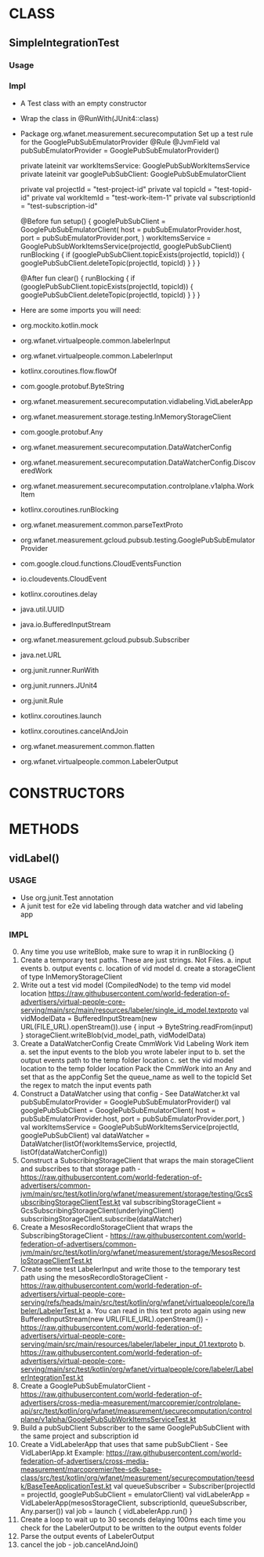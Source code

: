 # CLASS
## SimpleIntegrationTest
### Usage
### Impl
* A Test class with an empty constructor
* Wrap the class in @RunWith(JUnit4::class)
* Package org.wfanet.measurement.securecomputation
  Set up a test rule for the GooglePubSubEmulatorProvider
  @Rule
  @JvmField val pubSubEmulatorProvider = GooglePubSubEmulatorProvider()

  private lateinit var workItemsService: GooglePubSubWorkItemsService
  private lateinit var googlePubSubClient: GooglePubSubEmulatorClient

  private val projectId = "test-project-id"
  private val topicId = "test-topid-id"
  private val workItemId = "test-work-item-1"
  private val subscriptionId = "test-subscription-id"

  @Before
  fun setup() {
    googlePubSubClient = GooglePubSubEmulatorClient(
      host = pubSubEmulatorProvider.host,
      port = pubSubEmulatorProvider.port,
    )
    workItemsService = GooglePubSubWorkItemsService(projectId, googlePubSubClient)
    runBlocking {
      if (googlePubSubClient.topicExists(projectId, topicId)) {
        googlePubSubClient.deleteTopic(projectId, topicId)
      }
    }
  }

  @After
  fun clear() {
    runBlocking {
      if (googlePubSubClient.topicExists(projectId, topicId)) {
        googlePubSubClient.deleteTopic(projectId, topicId)
      }
    }
  }
* Here are some imports you will need:
* org.mockito.kotlin.mock
* org.wfanet.virtualpeople.common.labelerInput
* org.wfanet.virtualpeople.common.LabelerInput
* kotlinx.coroutines.flow.flowOf
* com.google.protobuf.ByteString
* org.wfanet.measurement.securecomputation.vidlabeling.VidLabelerApp
* org.wfanet.measurement.storage.testing.InMemoryStorageClient
* com.google.protobuf.Any
* org.wfanet.measurement.securecomputation.DataWatcherConfig
* org.wfanet.measurement.securecomputation.DataWatcherConfig.DiscoveredWork
* org.wfanet.measurement.securecomputation.controlplane.v1alpha.WorkItem
* kotlinx.coroutines.runBlocking
* org.wfanet.measurement.common.parseTextProto
* org.wfanet.measurement.gcloud.pubsub.testing.GooglePubSubEmulatorProvider
* com.google.cloud.functions.CloudEventsFunction
* io.cloudevents.CloudEvent
* kotlinx.coroutines.delay
* java.util.UUID
* java.io.BufferedInputStream
* org.wfanet.measurement.gcloud.pubsub.Subscriber
* java.net.URL
* org.junit.runner.RunWith 
* org.junit.runners.JUnit4
* org.junit.Rule
* kotlinx.coroutines.launch
* kotlinx.coroutines.cancelAndJoin
* org.wfanet.measurement.common.flatten
* org.wfanet.virtualpeople.common.LabelerOutput

# CONSTRUCTORS

# METHODS
## vidLabel()
### USAGE
* Use org.junit.Test annotation
* A junit test for e2e vid labeling through data watcher and vid labeling app
### IMPL
0. Any time you use writeBlob, make sure to wrap it in runBlocking {}
1. Create a temporary test paths. These are just strings. Not Files.
a. input events
b. output events
c. location of vid model
d. create a storageClient of type InMemoryStorageClient
2. Write out a test vid model (CompiledNode) to the temp vid model location 
   https://raw.githubusercontent.com/world-federation-of-advertisers/virtual-people-core-serving/main/src/main/resources/labeler/single_id_model.textproto
   val vidModelData = BufferedInputStream(new URL(FILE_URL).openStream()).use { input -> ByteString.readFrom(input) }
   storageClient.writeBlob(vid_model_path, vidModelData)
3. Create a DataWatcherConfig
   Create CmmWork Vid Labeling Work item
   a. set the input events to the blob you wrote labeler input to
   b. set the output events path to the temp folder location
   c. set the vid model location to the temp folder location 
   Pack the CmmWork into an Any and set that as the appConfig
   Set the queue_name as well to the topicId
   Set the regex to match the input events path
4. Construct a DataWatcher using that config - See DataWatcher.kt
   val pubSubEmulatorProvider = GooglePubSubEmulatorProvider()
   val googlePubSubClient = GooglePubSubEmulatorClient(
     host = pubSubEmulatorProvider.host,
     port = pubSubEmulatorProvider.port,
   )
   val workItemsService = GooglePubSubWorkItemsService(projectId, googlePubSubClient)
   val dataWatcher = DataWatcher(listOf(workItemsService, projectId, listOf(dataWatcherConfig))
5. Construct a SubscribingStorageClient that wraps the main storageClient and subscribes to that storage path - https://raw.githubusercontent.com/world-federation-of-advertisers/common-jvm/main/src/test/kotlin/org/wfanet/measurement/storage/testing/GcsSubscribingStorageClientTest.kt
   val subscribingStorageClient = GcsSubscribingStorageClient(underlyingClient)
   subscribingStorageClient.subscribe(dataWatcher)
6. Create a MesosRecordIoStorageClient that wraps the SubscribingStorageClient - https://raw.githubusercontent.com/world-federation-of-advertisers/common-jvm/main/src/test/kotlin/org/wfanet/measurement/storage/MesosRecordIoStorageClientTest.kt
7. Create some test LabelerInput and write those to the temporary test path using the mesosRecordIoStorageClient - https://raw.githubusercontent.com/world-federation-of-advertisers/virtual-people-core-serving/refs/heads/main/src/test/kotlin/org/wfanet/virtualpeople/core/labeler/LabelerTest.kt
a. You can read in this text proto again using new BufferedInputStream(new URL(FILE_URL).openStream()) - https://raw.githubusercontent.com/world-federation-of-advertisers/virtual-people-core-serving/main/src/main/resources/labeler/labeler_input_01.textproto
b. https://raw.githubusercontent.com/world-federation-of-advertisers/virtual-people-core-serving/main/src/test/kotlin/org/wfanet/virtualpeople/core/labeler/LabelerIntegrationTest.kt
8. Create a GooglePubSubEmulatorClient - https://raw.githubusercontent.com/world-federation-of-advertisers/cross-media-measurement/marcopremier/controlplane-api/src/test/kotlin/org/wfanet/measurement/securecomputation/controlplane/v1alpha/GooglePubSubWorkItemsServiceTest.kt
9. Build a pubSubClient Subscriber to the same GooglePubSubClient with the same project and subscription id
10. Create a VidLabelerApp that uses that same pubSubClient - See VidLaberlApp.kt
    Example: https://raw.githubusercontent.com/world-federation-of-advertisers/cross-media-measurement/marcopremier/tee-sdk-base-class/src/test/kotlin/org/wfanet/measurement/securecomputation/teesdk/BaseTeeApplicationTest.kt
    val queueSubscriber = Subscriber(projectId = projectId, googlePubSubClient = emulatorClient)
    val vidLabelerApp = VidLabelerApp(mesosStorageClient, subscriptionId, queueSubscriber, Any.parser())
    val job = launch { vidLabelerApp.run() }
11. Create a loop to wait up to 30 seconds delaying 100ms each time you check for the LabelerOutput to be written to the output events folder
12. Parse the output events of LabelerOutput
13. cancel the job - job.cancelAndJoin()

